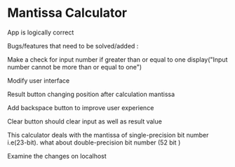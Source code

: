 # Mantissa Calculator

App is logically correct

Bugs/features that need to be solved/added :

Make a check for input number if greater than or equal to one display("Input number cannot be more than or equal to one")

Modify user interface

Result button changing position after calculation mantissa

Add backspace button to improve user experience

Clear button should clear input as well as result value

This calculator deals with the mantissa of single-precision bit number i.e(23-bit). what about double-precision bit number (52 bit ) 

Examine the changes on localhost
